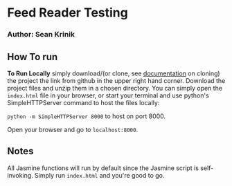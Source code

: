 # Feed Reader Testing

### Author: Sean Krinik

## How To run

**To Run Locally** simply download/(or clone, see [documentation](https://help.github.com/articles/cloning-a-repository/) on cloning) the project the link from github in the upper right hand corner. Download the project files and unzip them in a chosen directory. You can simply open the ```index.html``` file in your browser, or start your terminal and use python's SimpleHTTPServer command to host the files locally:

```python -m SimpleHTTPServer 8000``` to host on port 8000.

Open your browser and go to ```localhost:8000```.

## Notes

All Jasmine functions will run by default since the Jasmine script is self-invoking. Simply run ```index.html``` and you're good to go.
